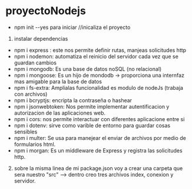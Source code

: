 # proyectoNodejs
* npm init --yes para iniciar //inicaliza el proyecto
1. instalar dependencias
* npm i express : este nos permite definir rutas, manjeas solicitudes http
* npm i nodemon: automatiza el reinicio del servidor cada vez que se guardan cambios
* npm i mongodb: Es una base de datos noSQL (no relacional)
* npm i mongoose: Es un hijo de mondodb -> proporciona una internfaz mas amigable para la base de datos
* npm i fs-extra: Amplialas funcionalidad es modulo de nodeJs (trabaja con archivos)
* npm i bcryptjs: encripta la contraseña o hashear
* npm i jsonwebtoken: Nos permite implementar autentificacion y autorizacion de las aplicaciones web.
* npm i cors: nos permite interactuar con diferentes aplicacione entre si
* npm i dotenv: sirve como varible de entorno para guardar cosas sensibles 
* npm i multer: Se usa para manejear el enviar de archivos por medio de formularios html.
* npm i morgan: Es un middleware de Express y registra las solicitudes http.

2. sobre la misma linea de mi package.json voy a crear una carpeta que sera nuestro "src" --> dentro creo tres archivos index, conexion y servidor.